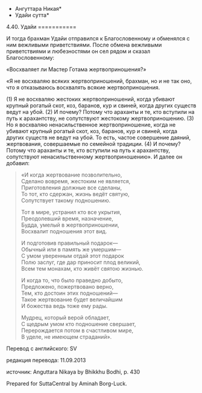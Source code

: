 * Ангуттара Никая*
* Удайи сутта*

4\.40\. Удайи
\=\=\=\=\=\=\=\=\=\=\=

И тогда брахман Удайи отправился к Благословенному и обменялся с ним вежливыми приветствиями\. После обмена вежливыми приветствиями и любезностями он сел рядом и сказал Благословенному:

«Восхваляет ли Мастер Готама жертвоприношения?»

«Я не восхваляю всяких жертвоприношений, брахман, но и не так оно, что я отказываюсь восхвалять всякие жертвоприношения\.

\(1\) Я не восхваляю жестоких жертвоприношений, когда убивают крупный рогатый скот, коз, баранов, кур и свиней, когда других существ ведут на убой\. \(2\) И почему? Потому что араханты и те, кто вступили на путь к арахантству, не сопутствуют жестокому жертвоприношению\. \(3\) Но я восхваляю ненасильственное жертвоприношение, когда не убивают крупный рогатый скот, коз, баранов, кур и свиней, когда других существ не ведут на убой\. То есть, частое совершение даяний, жертвования, совершаемые по семейной традиции\. \(4\) И почему? Потому что араханты и те, кто вступили на путь к арахантству, сопутствуют ненасильственному жертвоприношению»\. И далее он добавил:

> «И когда жертвование позволительно,  
> Сделано вовремя, жестоким не является,  
> Приготовления должные все сделаны,  
> То тот, кто сдержан, жизнь ведёт святую,  
> Сопутствует такому подношению\.  
>   
> Тот в мире, устранил кто все укрытия,  
> Преодолевший время, назначение,  
> Будда, умелый в жертвоприношении,  
> Восхвалит подношения этот вид\.  
>   
> И подготовив правильный подарок—  
> Обычный или в память же умершим—  
> С умом уверенным отдай этот подарок  
> Полю заслуг, где дар приносит плод великий,  
> Всем тем монахам, кто живёт святою жизнью\.  
>   
> И когда то, что было праведно добыто,  
> Предложено, пожертвовано верно,  
> Тем, кто достоин этих подношений—  
> Такое жертвование будет величайшим  
> И божества ведь тоже ему рады\.  
>   
> Мудрец, который верой обладает,  
> С щедрым умом кто подношение свершает,  
> Перерождается потом в счастливом мире,  
> В уделе, не имеющем страданий»\.

Перевод с английского: SV

редакция перевода: 11\.09\.2013

источник: Anguttara Nikaya by Bhikkhu Bodhi, p\. 430

Prepared for SuttaCentral by Aminah Borg\-Luck\.